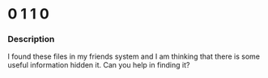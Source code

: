 # 0 1 1 0

### Description

I found these files in my friends system and I am thinking that there is some useful information hidden it. Can you help in finding it?
